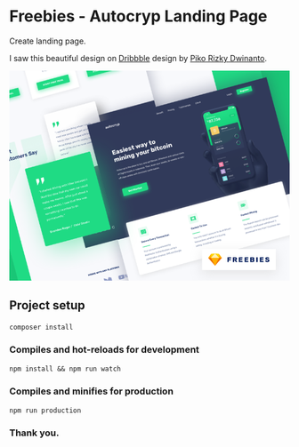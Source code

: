 # Freebies - Autocryp Landing Page

Create landing page.

I saw this beautiful design on [Dribbble](https://dribbble.com/shots/4534057-Freebies-Autocryp-Landing-Page) design by [Piko Rizky Dwinanto](https://dribbble.com/maspiko).

![Design preview for the Autocrypt Landing Page Freebies](./source/assets/images/autocryp_2_freebies.png)

## Project setup

```
composer install
```

### Compiles and hot-reloads for development

```
npm install && npm run watch
```

### Compiles and minifies for production

```
npm run production
```

### Thank you.
